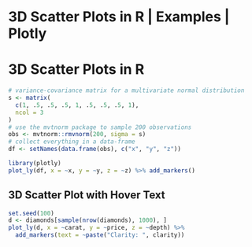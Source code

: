 # 3D Scatter Plots in R | Examples | Plotly


# 3D Scatter Plots in R


```r
# variance-covariance matrix for a multivariate normal distribution
s <- matrix(
  c(1, .5, .5, .5, 1, .5, .5, .5, 1), 
  ncol = 3
)
# use the mvtnorm package to sample 200 observations
obs <- mvtnorm::rmvnorm(200, sigma = s)
# collect everything in a data-frame
df <- setNames(data.frame(obs), c("x", "y", "z"))

library(plotly)
plot_ly(df, x = ~x, y = ~y, z = ~z) %>% add_markers()
```




## 3D Scatter Plot with Hover Text


```r
set.seed(100)
d <- diamonds[sample(nrow(diamonds), 1000), ]
plot_ly(d, x = ~carat, y = ~price, z = ~depth) %>%
  add_markers(text = ~paste("Clarity: ", clarity))
```



